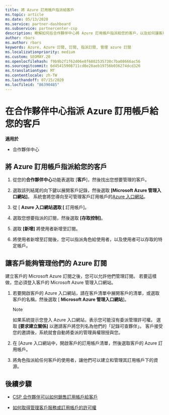 ```yaml
---
title: 將 Azure 訂用帳戶指派給客戶
ms.topic: article
ms.date: 05/13/2020
ms.service: partner-dashboard
ms.subservice: partnercenter-csp
description: 瞭解如何在合作夥伴中心將 Azure 訂用帳戶指派給您的客戶，以及如何讓客戶管理自己的訂用帳戶。
author: rbars
ms.author: rbars
keywords: Azure, Azure 訂閱, 訂閱, 指派訂閱, 管理 azure 訂閱
ms.localizationpriority: medium
ms.custom: SEOMAY.20
ms.openlocfilehash: f9b9b2f1f62d06e8f6802535738c7ba08666ac56
ms.sourcegitcommit: 6d45415908711cd0e28aeb19756b036274dcd326
ms.translationtype: MT
ms.contentlocale: zh-TW
ms.lasthandoff: 07/15/2020
ms.locfileid: "86390485"
---
```

# <a name="assigning-azure-subscriptions-to-customers-in-partner-center"></a>在合作夥伴中心指派 Azure 訂用帳戶給您的客戶

**適用於**

- 合作夥伴中心

## <a name="assign-azure-subscriptions-to-your-customers"></a>將 Azure 訂用帳戶指派給您的客戶

1. 從您的**合作夥伴中心**功能表選取 [**客戶**]，然後找出您想要管理的客戶。

2. 選取該列結尾的向下鍵以展開客戶記錄，然後選取 **\[Microsoft Azure 管理入口網站\]**。 系統會將您導向至可管理客戶訂用帳戶的[Azure 入口網站](https://portal.azure.com/)。

3. 從 [ **Azure 入口網站選取 [** 訂用帳戶]。

4. 選取您想要指派的訂閱，然後選取 **\[存取控制\]**。

5. 選取 **\[新增\]** 將使用者新增至訂閱。 

6. 將使用者新增至訂閱後，您可以指派角色給使用者，以及使用者可以存取的特定帳戶。

## <a name="enable-customers-to-manage-their-azure-subscriptions"></a>讓客戶能夠管理他們的 Azure 訂閱

建立客戶的 Microsoft Azure 訂閱之後，您可以允許他們管理訂閱。 若要這樣做，您必須登入客戶的 Microsoft Azure 管理入口網站。 

1. 若要開啟客戶的 Azure 入口網站，請在客戶清單中展開客戶的清單，或選取客戶的名稱，然後選取 [ **Microsoft Azure 管理入口網站**]。

   > [!NOTE]  
   > 如果系統提示您登入 Azure 入口網站，表示您可能沒有委派管理許可權。 選取 **\[要求建立關係\]** 以邀請客戶將您列名為他們的「記錄可查夥伴」。 客戶接受您的邀請後，系統就會自動將委派的管理員權限授與您。

2. 在 [Azure 入口網站中，開啟客戶的訂用帳戶清單，然後選取客戶的 Azure 訂用帳戶。

3. 將角色指派給任何客戶的使用者，讓他們可以建立和管理其訂用帳戶下的資源。

## <a name="next-steps"></a>後續步驟

- [CSP 合作夥伴可以如何銷售訂用帳戶給客戶](customer-subscriptions.md)

- [如何取得管理客戶服務或訂用帳戶的許可權](customers-revoke-admin-privileges.md)
